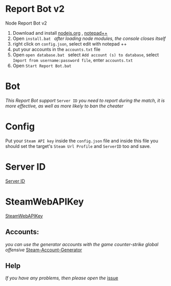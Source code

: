 # Report Bot v2
Node Report Bot v2

1) Download and install   [nodejs.org](https://nodejs.org/en/) ,  [notepad++](https://notepad-plus-plus.org/downloads/)
2) Open `install.bat `  *after loading node modules, the console closes itself*
3) right click on `config.json`, select edit with notepad ++
4) put your accounts in the `accounts.txt` file
5) Open `open database.bat ` select `Add account (s) to database`, select `Import from username:password file`, enter `accounts.txt`
6) Open `Start Report Bot.bat `

# Bot

*This Report Bot support*  `Server ID`
 *you need to report during the match, it is more effective, as well as more likely to ban the cheater*

# Config

Put your `Steam API key` inside the `config.json` file and inside this file you should set the target's `Steam Url Profile` and `ServerID` too and save.

# Server ID
[Server ID](https://raw.githubusercontent.com/codsec/b1rd_ReportBot_CSGO/master/server%20id.png)

# SteamWebAPIKey
[SteamWebAPIKey](https://steamcommunity.com/dev/apikey)

## Accounts: 
*you can use the generator accounts with the game counter-strike global offensive*
[Steam-Account-Generator](https://github.com/EarsKilla/Steam-Account-Generator)

## Help
*If you have any problems, then please open the* [issue](https://github.com/despa1r1337/ReportBot-v2/issues)
